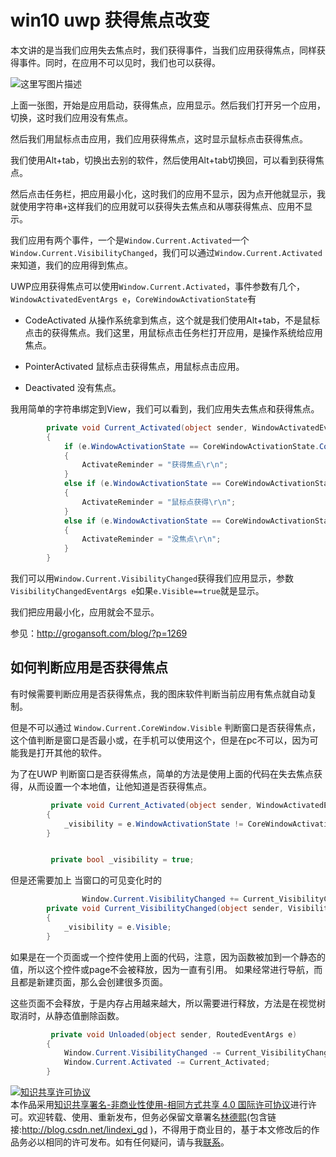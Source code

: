 # win10 uwp 获得焦点改变

本文讲的是当我们应用失去焦点时，我们获得事件，当我们应用获得焦点，同样获得事件。同时，在应用不可以见时，我们也可以获得。

<!--more-->
<!-- CreateTime:2019/9/2 12:57:38 -->


<div id="toc"></div>

![这里写图片描述](http://img.blog.csdn.net/20160923204915589)

上面一张图，开始是应用启动，获得焦点，应用显示。然后我们打开另一个应用，切换，这时我们应用没有焦点。

然后我们用鼠标点击应用，我们应用获得焦点，这时显示鼠标点击获得焦点。

我们使用Alt+tab，切换出去别的软件，然后使用Alt+tab切换回，可以看到获得焦点。

然后点击任务栏，把应用最小化，这时我们的应用不显示，因为点开他就显示，我就使用字符串`+`这样我们的应用就可以获得失去焦点和从哪获得焦点、应用不显示。

我们应用有两个事件，一个是`Window.Current.Activated`一个`Window.Current.VisibilityChanged`，我们可以通过`Window.Current.Activated`来知道，我们的应用得到焦点。

UWP应用获得焦点可以使用`Window.Current.Activated`，事件参数有几个，`WindowActivatedEventArgs e`，`CoreWindowActivationState`有

 - CodeActivated 
   从操作系统拿到焦点，这个就是我们使用Alt+tab，不是鼠标点击的获得焦点。我们这里，用鼠标点击任务栏打开应用，是操作系统给应用焦点。
  

 - PointerActivated
   鼠标点击获得焦点，用鼠标点击应用。
 
 - Deactivated
   没有焦点。

我用简单的字符串绑定到View，我们可以看到，我们应用失去焦点和获得焦点。

``` C#
        private void Current_Activated(object sender, WindowActivatedEventArgs e)
        {
            if (e.WindowActivationState == CoreWindowActivationState.CodeActivated)
            {
                ActivateReminder = "获得焦点\r\n";
            }
            else if (e.WindowActivationState == CoreWindowActivationState.PointerActivated)
            {
                ActivateReminder = "鼠标点获得\r\n";
            }
            else if (e.WindowActivationState == CoreWindowActivationState.Deactivated)
            {
                ActivateReminder = "没焦点\r\n";
            }
        }

```

我们可以用`Window.Current.VisibilityChanged`获得我们应用显示，参数`VisibilityChangedEventArgs e`如果`e.Visible==true`就是显示。

我们把应用最小化，应用就会不显示。

参见：http://grogansoft.com/blog/?p=1269

## 如何判断应用是否获得焦点

有时候需要判断应用是否获得焦点，我的图床软件判断当前应用有焦点就自动复制。

但是不可以通过 `Window.Current.CoreWindow.Visible` 判断窗口是否获得焦点，这个值判断是窗口是否最小或，在手机可以使用这个，但是在pc不可以，因为可能我是打开其他的软件。

为了在UWP 判断窗口是否获得焦点，简单的方法是使用上面的代码在失去焦点获得，从而设置一个本地值，让他知道是否获得焦点。


```csharp
         private void Current_Activated(object sender, WindowActivatedEventArgs e)
        {
            _visibility = e.WindowActivationState != CoreWindowActivationState.Deactivated;
        }


         private bool _visibility = true;

```
但是还需要加上 当窗口的可见变化时的


```csharp
                Window.Current.VisibilityChanged += Current_VisibilityChanged;
        private void Current_VisibilityChanged(object sender, VisibilityChangedEventArgs e)
        {
            _visibility = e.Visible;
        }
```
如果是在一个页面或一个控件使用上面的代码，注意，因为函数被加到一个静态的值，所以这个控件或page不会被释放，因为一直有引用。
如果经常进行导航，而且都是新建页面，那么会创建很多页面。

这些页面不会释放，于是内存占用越来越大，所以需要进行释放，方法是在视觉树取消时，从静态值删除函数。

```csharp
         private void Unloaded(object sender, RoutedEventArgs e)
        {
            Window.Current.VisibilityChanged -= Current_VisibilityChanged;
            Window.Current.Activated -= Current_Activated;
        }
```

<a rel="license" href="http://creativecommons.org/licenses/by-nc-sa/4.0/"><img alt="知识共享许可协议" style="border-width:0" src="https://licensebuttons.net/l/by-nc-sa/4.0/88x31.png" /></a><br />本作品采用<a rel="license" href="http://creativecommons.org/licenses/by-nc-sa/4.0/">知识共享署名-非商业性使用-相同方式共享 4.0 国际许可协议</a>进行许可。欢迎转载、使用、重新发布，但务必保留文章署名[林德熙](http://blog.csdn.net/lindexi_gd)(包含链接:http://blog.csdn.net/lindexi_gd )，不得用于商业目的，基于本文修改后的作品务必以相同的许可发布。如有任何疑问，请与我[联系](mailto:lindexi_gd@163.com)。
